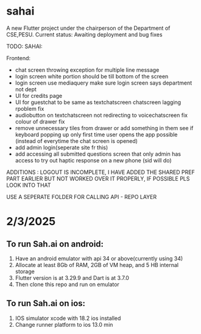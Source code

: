 # sahai

A new Flutter project under the chairperson of the Department of CSE,PESU.
Current status: Awaiting deployment and bug fixes

TODO: SAHAI:

Frontend:
* chat screen throwing exception for multiple line message
* login screen white portion should be till bottom of the screen
* login screen use mediaquery 
make sure login screen says department not dept
* UI for credits page
* UI for guestchat to be same as textchatscreen
chatscreen lagging rpoblem fix
* audiobutton on textchatscreen not redirecting to voicechatscreen fix
colour of drawer fix
* remove unnecessary tiles from drawer or add something in them
see if keyboard popping up only first time user opens the app possible (instead of everytime the chat screen is opened)
* add admin login(seperate site fr this) 
* add accessing all submitted questions screen that only admin has access to
try out haptic response on a new phone (sid will do)


ADDITIONS : 
LOGOUT IS INCOMPLETE, I HAVE ADDED THE SHARED PREF PART EARLIER BUT NOT WORKED OVER IT PROPERLY, IF POSSIBLE PLS LOOK INTO THAT

USE A SEPERATE FOLDER FOR CALLING API - REPO LAYER 

# 2/3/2025
## To run Sah.ai on android:
1) Have an android emulator with api 34 or above(currently using 34)
2) Allocate at least 8Gb of RAM, 2GB of VM heap, and 5 HB internal storage
3) Flutter version is at 3.29.9 and Dart is at 3.7.0
4) Then clone this repo and run on emulator

## To run Sah.ai on ios:
1) IOS simulator xcode with 18.2 ios installed
2) Change runner platform to ios 13.0 min
